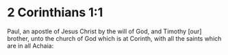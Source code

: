 # 2 Corinthians 1:1

Paul, an apostle of Jesus Christ by the will of God, and Timothy [our] brother, unto the church of God which is at Corinth, with all the saints which are in all Achaia: